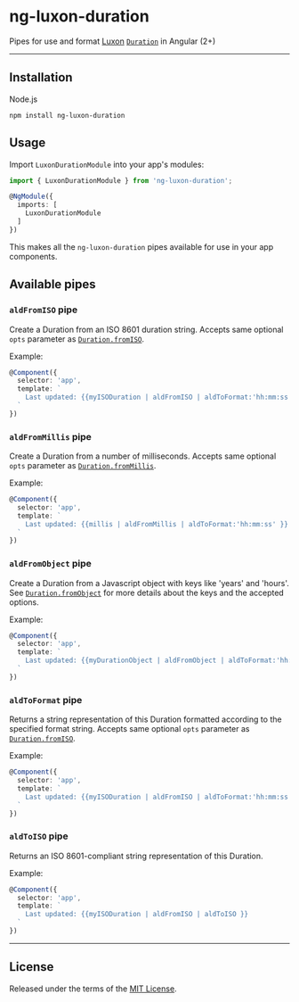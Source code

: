 # ng-luxon-duration

Pipes for use and format [Luxon](https://moment.github.io/luxon/index.html) [`Duration`](https://moment.github.io/luxon/docs/class/src/duration.js~Duration.html) in Angular (2+)

---

Installation
------------

Node.js

`npm install ng-luxon-duration`

Usage
-----

Import `LuxonDurationModule` into your app's modules:

``` typescript
import { LuxonDurationModule } from 'ng-luxon-duration';

@NgModule({
  imports: [
    LuxonDurationModule
  ]
})
```

This makes all the `ng-luxon-duration` pipes available for use in your app components.

Available pipes
---------------

### `aldFromISO` pipe

Create a Duration from an ISO 8601 duration string. Accepts same optional `opts` parameter as [`Duration.fromISO`](https://moment.github.io/luxon/docs/class/src/duration.js~Duration.html#static-method-fromISO).

Example:

``` typescript
@Component({
  selector: 'app',
  template: `
    Last updated: {{myISODuration | aldFromISO | aldToFormat:'hh:mm:ss' }}
  `
})
```

### `aldFromMillis` pipe

Create a Duration from a number of milliseconds. Accepts same optional `opts` parameter as [`Duration.fromMillis`](https://moment.github.io/luxon/docs/class/src/duration.js~Duration.html#static-method-fromMillis).

Example:

``` typescript
@Component({
  selector: 'app',
  template: `
    Last updated: {{millis | aldFromMillis | aldToFormat:'hh:mm:ss' }}
  `
})
```
### `aldFromObject` pipe

Create a Duration from a Javascript object with keys like 'years' and 'hours'. See [`Duration.fromObject`](https://moment.github.io/luxon/docs/class/src/duration.js~Duration.html#static-method-fromObject) for more details about the keys and the accepted options.

Example:

``` typescript
@Component({
  selector: 'app',
  template: `
    Last updated: {{myDurationObject | aldFromObject | aldToFormat:'hh:mm:ss' }}
  `
})
```

### `aldToFormat` pipe

Returns a string representation of this Duration formatted according to the specified format string.  Accepts same optional `opts` parameter as [`Duration.fromISO`](https://moment.github.io/luxon/docs/class/src/duration.js~Duration.html#instance-method-toFormat).

Example:

``` typescript
@Component({
  selector: 'app',
  template: `
    Last updated: {{myISODuration | aldFromISO | aldToFormat:'hh:mm:ss' }}
  `
})
```

### `aldToISO` pipe

Returns an ISO 8601-compliant string representation of this Duration.

Example:

``` typescript
@Component({
  selector: 'app',
  template: `
    Last updated: {{myISODuration | aldFromISO | aldToISO }}
  `
})
```

---

## License

Released under the terms of the [MIT License](LICENSE).